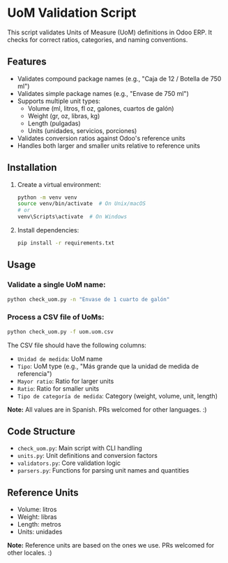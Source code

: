 # UoM Validation Script

This script validates Units of Measure (UoM) definitions in Odoo ERP. It checks for correct ratios, categories, and naming conventions.

## Features

- Validates compound package names (e.g., "Caja de 12 / Botella de 750 ml")
- Validates simple package names (e.g., "Envase de 750 ml")
- Supports multiple unit types:
  - Volume (ml, litros, fl oz, galones, cuartos de galón)
  - Weight (gr, oz, libras, kg)
  - Length (pulgadas)
  - Units (unidades, servicios, porciones)
- Validates conversion ratios against Odoo's reference units
- Handles both larger and smaller units relative to reference units

## Installation

1. Create a virtual environment:
   ```bash
   python -m venv venv
   source venv/bin/activate  # On Unix/macOS
   # or
   venv\Scripts\activate  # On Windows
   ```

2. Install dependencies:
   ```bash
   pip install -r requirements.txt
   ```

## Usage

### Validate a single UoM name:
```bash
python check_uom.py -n "Envase de 1 cuarto de galón"
```

### Process a CSV file of UoMs:
```bash
python check_uom.py -f uom.uom.csv
```

The CSV file should have the following columns:
- `Unidad de medida`: UoM name
- `Tipo`: UoM type (e.g., "Más grande que la unidad de medida de referencia")
- `Mayor ratio`: Ratio for larger units
- `Ratio`: Ratio for smaller units
- `Tipo de categoría de medida`: Category (weight, volume, unit, length)

**Note:** All values are in Spanish. PRs welcomed for other languages. :)

## Code Structure

- `check_uom.py`: Main script with CLI handling
- `units.py`: Unit definitions and conversion factors
- `validators.py`: Core validation logic
- `parsers.py`: Functions for parsing unit names and quantities

## Reference Units

- Volume: litros
- Weight: libras
- Length: metros
- Units: unidades

**Note:** Reference units are based on the ones we use. PRs welcomed for other locales. :)
